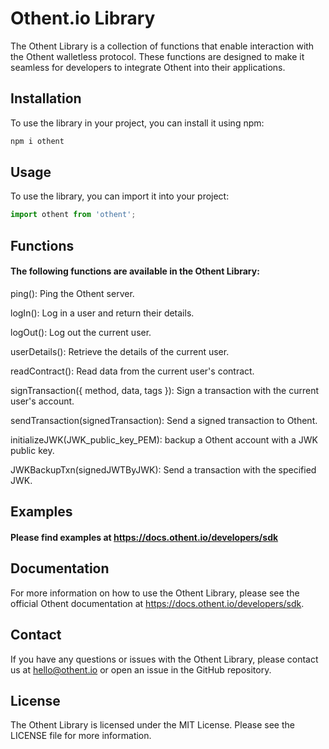 # Othent.io Library
The Othent Library is a collection of functions that enable interaction with the Othent walletless protocol. These functions are designed to make it seamless for developers to integrate Othent into their applications.

## Installation
To use the library in your project, you can install it using npm:
```bash
npm i othent
```

## Usage
To use the library, you can import it into your project:
```javascript
import othent from 'othent';
```

## Functions
#### The following functions are available in the Othent Library:

ping(): Ping the Othent server.

logIn(): Log in a user and return their details.

logOut(): Log out the current user.

userDetails(): Retrieve the details of the current user.

readContract(): Read data from the current user's contract.

signTransaction({ method, data, tags }): Sign a transaction with the current user's account.

sendTransaction(signedTransaction): Send a signed transaction to Othent.

initializeJWK(JWK_public_key_PEM): backup a Othent account with a JWK public key.

JWKBackupTxn(signedJWTByJWK): Send a transaction with the specified JWK.

## Examples
#### Please find examples at https://docs.othent.io/developers/sdk

## Documentation
For more information on how to use the Othent Library, please see the official Othent documentation at https://docs.othent.io/developers/sdk.

## Contact
If you have any questions or issues with the Othent Library, please contact us at hello@othent.io or open an issue in the GitHub repository.

## License
The Othent Library is licensed under the MIT License. Please see the LICENSE file for more information.